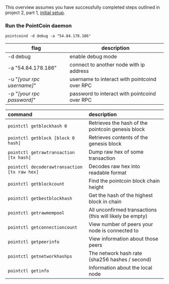This overview assumes you have successfully completed steps outlined in 
project 2, part 1, [initial setup](project2-part1.md).

### Run the PointCoin daemon
```
pointcoind -d debug -a "54.84.178.186"
```
|flag                       | description
|---------------------------|------------
|-d debug                   | enable debug mode
|-a "54.84.178.186"         | connect to another node with ip address
|-u "*[your rpc username]*" | username to interact with pointcoind over RPC
|-p "*[your rpc password]*" | password to interact with pointcoind over RPC


|command                                      |description
|:--------------------------------------------|:----------
|`pointctl getblockhash 0`                    |Retrieves the hash of the pointcoin genesis block
|`pointctl getblock [block 0 hash]`           |Retrieves contents of the genesis block
|`pointctl getrawtransaction [tx hash]`       |Dump raw hex of some transaction
|`pointctl decoderawtransaction [tx raw hex]` |Decodes raw hex into readable format
|`pointctl getblockcount`                     |Find the pointcoin block chain height
|`pointctl getbestblockhash`                  |Get the hash of the highest block in chain
|`pointctl getrawmempool`                     |All unconfirmed transactions (this will likely be empty)
|`pointctl getconnectioncount`                |View number of peers your node is connected to
|`pointctl getpeerinfo`                       |View information about those peers
|`pointctl getnetworkhashps`                  |The network hash rate (sha256 hashes / second)
|`pointctl getinfo`                           |Information about the local node


